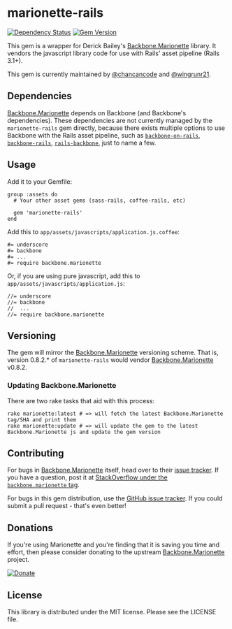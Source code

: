 marionette-rails
================

[![Dependency Status](https://gemnasium.com/chancancode/marionette-rails.png)](https://gemnasium.com/chancancode/marionette-rails) [![Gem Version](https://badge.fury.io/rb/marionette-rails.png)](http://badge.fury.io/rb/marionette-rails)

This gem is a wrapper for Derick Bailey's [Backbone.Marionette](https://github.com/marionettejs/backbone.marionette) library. It vendors the javascript library code for use with Rails' asset pipeline (Rails 3.1+).

This gem is currently maintained by [@chancancode](https://github.com/chancancode/) and [@wingrunr21](https://github.com/wingrunr21).

## Dependencies

[Backbone.Marionette](https://github.com/marionettejs/backbone.marionette) depends on Backbone (and Backbone's dependencies). These dependencies are not currently managed by the `marionette-rails` gem directly, because there exists multiple options to use Backbone with the Rails asset pipeline, such as [`backbone-on-rails`](https://github.com/meleyal/backbone-on-rails), [`backbone-rails`](https://github.com/aflatter/backbone-rails), [`rails-backbone`](https://github.com/codebrew/backbone-rails), just to name a few.

## Usage

Add it to your Gemfile:

    group :assets do
      # Your other asset gems (sass-rails, coffee-rails, etc)

      gem 'marionette-rails'
    end


Add this to `app/assets/javascripts/application.js.coffee`:

    #= underscore
    #= backbone
    #= ...
    #= require backbone.marionette

Or, if you are using pure javascript, add this to `app/assets/javascripts/application.js`:

    //= underscore
    //= backbone
    //  ...
    //= require backbone.marionette


## Versioning

The gem will mirror the [Backbone.Marionette](https://github.com/marionettejs/backbone.marionette) versioning scheme. That is, version 0.8.2.* of `marionette-rails` would vendor [Backbone.Marionette](https://github.com/marionettejs/backbone.marionette) v0.8.2.

### Updating Backbone.Marionette

There are two rake tasks that aid with this process:

    rake marionette:latest # => will fetch the latest Backbone.Marionette tag/SHA and print them
    rake marionette:update # => will update the gem to the latest Backbone.Marionette js and update the gem version

## Contributing

For bugs in [Backbone.Marionette](https://github.com/marionettejs/backbone.marionette) itself, head over to their [issue tracker](https://github.com/marionettejs/backbone.marionette/issues). If you have a question, post it at [StackOverflow under the `backbone.marionette` tag](http://stackoverflow.com/questions/tagged/backbone.marionette).

For bugs in this gem distribution, use the [GitHub issue tracker](https://github.com/chancancode/marionette-rails/issues). If you could submit a pull request - that's even better!

## Donations

If you're using Marionette and you're finding that it is saving you time and effort, then please consider donating to the upstream [Backbone.Marionette](https://github.com/marionettejs/backbone.marionette) project.

[![Donate](https://www.paypalobjects.com/en_US/i/btn/btn_donate_SM.gif)](https://www.paypal.com/cgi-bin/webscr?cmd=_s-xclick&hosted_button_id=7SJHYWJ487SF4)

## License

This library is distributed under the MIT license. Please see the LICENSE file.
